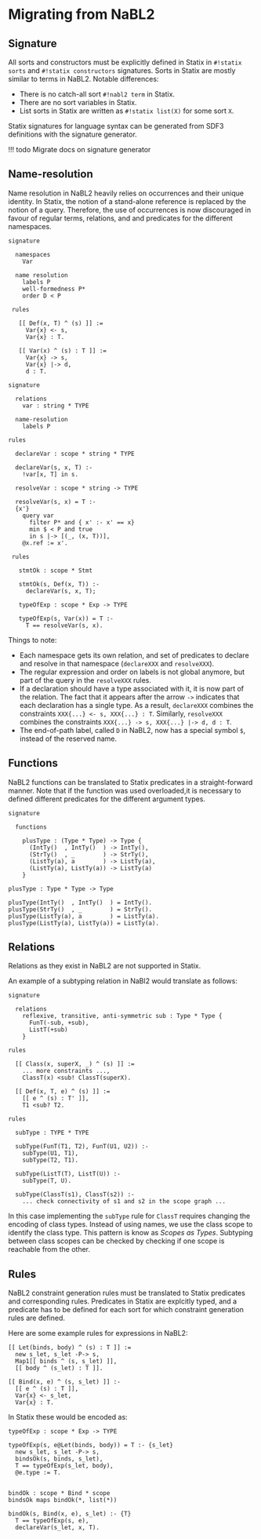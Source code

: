 # Migrating from NaBL2

## Signature

All sorts and constructors must be explicitly defined in Statix in
`#!statix sorts` and `#!statix constructors` signatures. Sorts in Statix
are mostly similar to terms in NaBL2. Notable differences:

* There is no catch-all sort `#!nabl2 term` in Statix.
* There are no sort variables in Statix.
* List sorts in Statix are written as `#!statix list(X)` for some sort `X`.

Statix signatures for language syntax can be generated from SDF3
definitions with the signature generator.

!!! todo
    Migrate docs on signature generator

## Name-resolution

Name resolution in NaBL2 heavily relies on occurrences and their
unique identity. In Statix, the notion of a stand-alone reference is
replaced by the notion of a query. Therefore, the use of occurrences
is now discouraged in favour of regular terms, relations, and and
predicates for the different namespaces.

```nabl2
signature

  namespaces
    Var

  name resolution
    labels P
    well-formedness P*
    order D < P

 rules

   [[ Def(x, T) ^ (s) ]] :=
     Var{x} <- s,
     Var{x} : T.

   [[ Var(x) ^ (s) : T ]] :=
     Var{x} -> s,
     Var{x} |-> d,
     d : T.
```

```statix
signature

  relations
    var : string * TYPE

  name-resolution
    labels P

rules

  declareVar : scope * string * TYPE

  declareVar(s, x, T) :-
    !var[x, T] in s.

  resolveVar : scope * string -> TYPE

  resolveVar(s, x) = T :-
  {x'}
    query var
      filter P* and { x' :- x' == x}
      min $ < P and true
      in s |-> [(_, (x, T))],
    @x.ref := x'.

 rules

   stmtOk : scope * Stmt

   stmtOk(s, Def(x, T)) :-
     declareVar(s, x, T);

   typeOfExp : scope * Exp -> TYPE

   typeOfExp(s, Var(x)) = T :-
     T == resolveVar(s, x).
```

Things to note:

* Each namespace gets its own relation, and set of predicates to
  declare and resolve in that namespace (`declareXXX` and
  `resolveXXX`).
* The regular expression and order on labels is not global anymore,
  but part of the query in the `resolveXXX` rules.
* If a declaration should have a type associated with it, it is now
  part of the relation. The fact that it appears after the arrow
  `->` indicates that each declaration has a single type.  As a
  result, `declareXXX` combines the constraints `XXX{...} <- s,
  XXX{...} : T`. Similarly, `resolveXXX` combines the constraints
  `XXX{...} -> s, XXX{...} |-> d, d : T`.
* The end-of-path label, called `D` in NaBL2, now has a special
  symbol `$`, instead of the reserved name.


## Functions
NaBL2 functions can be translated to Statix predicates in a
straight-forward manner. Note that if the function was used
overloaded,it is necessary to defined different predicates for the
different argument types.

```nabl2
signature

  functions

    plusType : (Type * Type) -> Type {
      (IntTy()  , IntTy()  ) -> IntTy(),
      (StrTy()  , _        ) -> StrTy(),
      (ListTy(a), a        ) -> ListTy(a),
      (ListTy(a), ListTy(a)) -> ListTy(a)
    }
```

```statix
plusType : Type * Type -> Type

plusType(IntTy()  , IntTy()  ) = IntTy().
plusType(StrTy()  , _        ) = StrTy().
plusType(ListTy(a), a        ) = ListTy(a).
plusType(ListTy(a), ListTy(a)) = ListTy(a).
```

## Relations

Relations as they exist in NaBL2 are not supported in Statix.

An example of a subtyping relation in NaBl2 would translate as
follows:

```
signature

  relations
    reflexive, transitive, anti-symmetric sub : Type * Type {
      FunT(-sub, +sub),
      ListT(+sub)
    }

rules

  [[ Class(x, superX, _) ^ (s) ]] :=
    ... more constraints ...,
    ClassT(x) <sub! ClassT(superX).

  [[ Def(x, T, e) ^ (s) ]] :=
    [[ e ^ (s) : T' ]],
    T1 <sub? T2.
```

```statix
rules

  subType : TYPE * TYPE

  subType(FunT(T1, T2), FunT(U1, U2)) :-
    subType(U1, T1),
    subType(T2, T1).

  subType(ListT(T), ListT(U)) :-
    subType(T, U).

  subType(ClassT(s1), ClassT(s2)) :-
    ... check connectivity of s1 and s2 in the scope graph ...
```

In this case implementing the `subType` rule for `ClassT` requires
changing the encoding of class types. Instead of using names, we use
the class scope to identify the class type. This pattern is know as
_Scopes as Types_. Subtyping between class scopes can be checked by
checking if one scope is reachable from the other.


## Rules

NaBL2 constraint generation rules must be translated to Statix
predicates and corresponding rules. Predicates in Statix are explcitly
typed, and a predicate has to be defined for each sort for which
constraint generation rules are defined.

Here are some example rules for expressions in NaBL2:

```nabl2
[[ Let(binds, body) ^ (s) : T ]] :=
  new s_let, s_let -P-> s,
  Map1[[ binds ^ (s, s_let) ]],
  [[ body ^ (s_let) : T ]].

[[ Bind(x, e) ^ (s, s_let) ]] :-
  [[ e ^ (s) : T ]],
  Var{x} <- s_let,
  Var{x} : T.
```

In Statix these would be encoded as:

```statix
typeOfExp : scope * Exp -> TYPE

typeOfExp(s, e@Let(binds, body)) = T :- {s_let}
  new s_let, s_let -P-> s,
  bindsOk(s, binds, s_let),
  T == typeOfExp(s_let, body),
  @e.type := T.


bindOk : scope * Bind * scope
bindsOk maps bindOk(*, list(*))

bindOk(s, Bind(x, e), s_let) :- {T}
  T == typeOfExp(s, e),
  declareVar(s_let, x, T).
```
